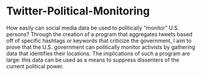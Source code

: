 # Twitter-Political-Monitoring

How easily can social media data be used to politically “monitor” U.S. persons? Through the creation of a program that aggregates tweets based off of specific hashtags or keywords that criticize the government, I aim to prove that the U.S. government can politically monitor activists by gathering data that identifies their locations. The implications of such a program are large: this data can be used as a means to suppress dissenters of the current political power.
